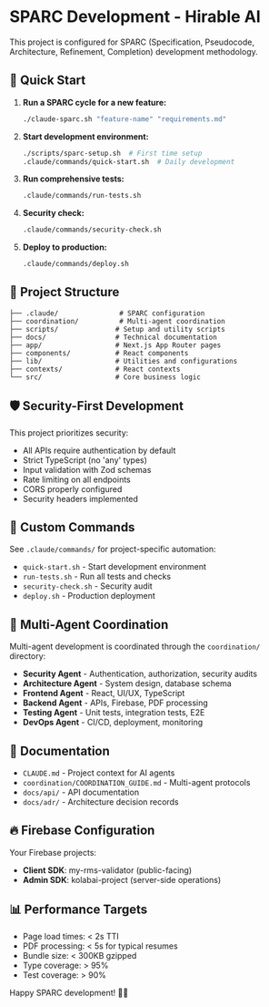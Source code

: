 # SPARC Development - Hirable AI

This project is configured for SPARC (Specification, Pseudocode, Architecture, Refinement, Completion) development methodology.

## 🚀 Quick Start

1. **Run a SPARC cycle for a new feature:**
   ```bash
   ./claude-sparc.sh "feature-name" "requirements.md"
   ```

2. **Start development environment:**
   ```bash
   ./scripts/sparc-setup.sh  # First time setup
   .claude/commands/quick-start.sh  # Daily development
   ```

3. **Run comprehensive tests:**
   ```bash
   .claude/commands/run-tests.sh
   ```

4. **Security check:**
   ```bash
   .claude/commands/security-check.sh
   ```

5. **Deploy to production:**
   ```bash
   .claude/commands/deploy.sh
   ```

## 📁 Project Structure

```
├── .claude/               # SPARC configuration
├── coordination/          # Multi-agent coordination
├── scripts/              # Setup and utility scripts
├── docs/                 # Technical documentation
├── app/                  # Next.js App Router pages
├── components/           # React components
├── lib/                  # Utilities and configurations
├── contexts/             # React contexts
└── src/                  # Core business logic
```

## 🛡️ Security-First Development

This project prioritizes security:
- All APIs require authentication by default
- Strict TypeScript (no 'any' types)
- Input validation with Zod schemas
- Rate limiting on all endpoints
- CORS properly configured
- Security headers implemented

## 🔧 Custom Commands

See `.claude/commands/` for project-specific automation:
- `quick-start.sh` - Start development environment
- `run-tests.sh` - Run all tests and checks
- `security-check.sh` - Security audit
- `deploy.sh` - Production deployment

## 👥 Multi-Agent Coordination

Multi-agent development is coordinated through the `coordination/` directory:
- **Security Agent** - Authentication, authorization, security audits
- **Architecture Agent** - System design, database schema
- **Frontend Agent** - React, UI/UX, TypeScript
- **Backend Agent** - APIs, Firebase, PDF processing
- **Testing Agent** - Unit tests, integration tests, E2E
- **DevOps Agent** - CI/CD, deployment, monitoring

## 📖 Documentation

- `CLAUDE.md` - Project context for AI agents
- `coordination/COORDINATION_GUIDE.md` - Multi-agent protocols
- `docs/api/` - API documentation
- `docs/adr/` - Architecture decision records

## 🔥 Firebase Configuration

Your Firebase projects:
- **Client SDK**: my-rms-validator (public-facing)
- **Admin SDK**: kolabai-project (server-side operations)

## 📊 Performance Targets

- Page load times: < 2s TTI
- PDF processing: < 5s for typical resumes
- Bundle size: < 300KB gzipped
- Type coverage: > 95%
- Test coverage: > 90%

Happy SPARC development! 🚀✨
